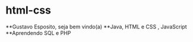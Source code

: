# html-css
 **Gustavo Esposito, seja bem vindo(a)
 **Java, HTML e CSS , JavaScript
 **Aprendendo SQL e PHP
